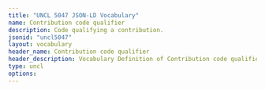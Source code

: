 ```yaml
---
title: "UNCL 5047 JSON-LD Vocabulary"
name: Contribution code qualifier
description: Code qualifying a contribution.
jsonid: "uncl5047"
layout: vocabulary
header_name: Contribution code qualifier
header_description: Vocabulary Definition of Contribution code qualifier semantics in HTML format. JSON-LD format is available at [uncl5047.jsonld](/vocabulary/uncl5047.jsonld)
type: uncl
options:
---
```

